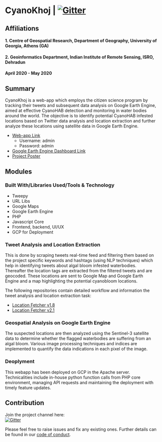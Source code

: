 # CyanoKhoj  |  [![Gitter](https://badges.gitter.im/CyanoKhoj/community.svg)](https://gitter.im/CyanoKhoj/community?utm_source=badge&utm_medium=badge&utm_campaign=pr-badge)

## Affiliations
#### 1. Centre of Geospatial Research, Department of Geography, University of Georgia, Athens (GA)
#### 2. Geoinformatics Department, Indian Institute of Remote Sensing, ISRO, Dehradun
#### April 2020 - May 2020

## Summary

CyanoKhoj is a web-app which employs the citizen science program by tracking their tweets and subsequent data analysis on Google Earth Engine, aimed at effective CyanoHAB detection and monitoring in water bodies around the world. The objective is to identify potential CyanoHAB infested locations based on Twitter data analysis and location extraction and further analyze these locations using satellite data in Google Earth Engine.
* [Web-app Link](http://34.67.7.17/CyanoKhoj/)
  * Username: admin
  * Password: admin
 * [Google Earth Engine Dashboard Link](https://chintanmaniyar.users.earthengine.app/view/cyanokhoj)
 * [Project Poster](https://docs.google.com/presentation/d/e/2PACX-1vQ9rbuXLe4Ga_1BsF5sj_-rRUBOJvv5pcW5d0HjJfu5JBLIXkWefIR7O75EfQw_PyBVa5lEw2LfH-7O/pub?start=false&loop=false&delayms=3000)

## Modules

### Built With/Libraries Used/Tools & Technology

* Tweepy
* URL Libs
* Google Maps
* Google Earth Engine
* PHP
* Javascript Core
* Frontend, backend, UI/UX
* GCP for Deployment

### Tweet Analysis and Location Extraction

This is done by scraping tweets real-time feed and filtering them based on the project specific keywords and hashtags (using NLP techniques) which help in identifying tweets about algal bloom infested waterbodies. Thereafter the location tags are extracted from the filtered tweets and are geocoded. These locations are sent to Google Map and Google Earth Engine and a map highlighting the potential cyanobloom locations.

The following repositories contain detailed workflow and information the tweet analysis and location extraction task:
* [Location Fetcher v1.8](https://github.com/Chintan2108/LocationFetcher-v1.8)
* [Location Fetcher v2.1](https://github.com/Chintan2108/LocationFetcher-v2.1)

### Geospatial Analysis on Google Earth Engine

The suspected locations are then analyzed using the Sentinel-3 satellite data to determine whether the flagged waterbodies are suffering from an algal bloom. Various image processing techniques and indices are implemented to quantify the data indications in each pixel of the image.

### Deoplyment

This webapp has been deployed on GCP in the Apache server. Technicalities include in-house python function calls from PHP core environment, managing API requests and maintaining the deployment with timely feature updates.

## Contribution

Join the project channel here: <br>
[![Gitter](https://badges.gitter.im/CyanoKhoj/community.svg)](https://gitter.im/CyanoKhoj/community?utm_source=badge&utm_medium=badge&utm_campaign=pr-badge)

Please feel free to raise issues and fix any existing ones. 
Further details can be found in our [code of conduct](https://github.com/Chintan2108/CyanoKhoj/blob/master/CODE_OF_CONDUCT.md).
